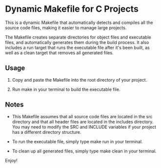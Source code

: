 # Dynamic Makefile for C Projects

This is a dynamic Makefile that automatically detects and compiles all the source code files, making it easier to manage large projects.

The Makefile creates separate directories for object files and executable files, and automatically generates them during the build process. It also includes a run target that runs the executable file after it's been built, as well as a clean target that removes all generated files.

## Usage

1. Copy and paste the Makefile into the root directory of your project.

2. Run make in your terminal to build the executable file.

## Notes

- This Makefile assumes that all source code files are located in the src directory and that all header files are located in the includes directory. You may need to modify the SRC and INCLUDE variables if your project has a different directory structure.

- To run the executable file, simply type make run in your terminal.

- To clean up all generated files, simply type make clean in your terminal.

Enjoy!
